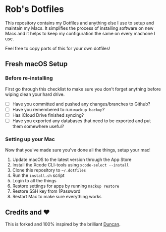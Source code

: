 # Rob's Dotfiles

This repository contains my Dotfiles and anything else I use to setup and maintain my Macs. It simplifies the process of installing software on new Macs and it helps to keep my configuration the same on every machone I use.

Feel free to copy parts of this for your own dotfiles!

## Fresh macOS Setup
### Before re-installing
First go through this checklist to make sure you don't forget anything before wiping clean your hard drive.

* [ ] Have you committed and pushed any changes/branches to Github?
* [ ] Have you remembered to run `mackup backup`?
* [ ] Has iCloud Drive finished syncing?
* [ ] Have you exported any databases that need to be exported and put them somewhere useful?

### Setting up your Mac
Now that you've made sure you've done all the things, setup your mac!

1. Update macOS to the latest version through the App Store
2. Install the Xcode CLI-tools using `xcode-select --install`
3. Clone this repository to `~/.dotfiles`
4. Run the `install.sh` script
5. Login to all the things
6. Restore settings for apps by running `mackup restore`
7. Restore SSH key from 1Password
8. Restart Mac to make sure everything works

## Credits and ❤️
This is forked and 100% inspired by the brilliant [Duncan](https://github.com/damcclean/dotfiles).
